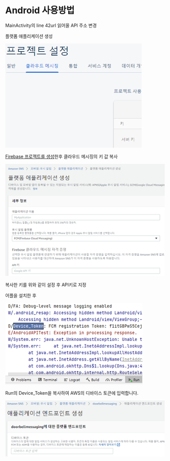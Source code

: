 # Android 사용방법

MainActivity의 line 42url 읽어올 API 주소 변경

플랫폼 애플리케이션 생성




![alt_text](images/image1.png "image_tooltip")

[Firebase 프로젝트를 생성](https://console.firebase.google.com/?hl=ko)한후 클라우드 메시징의 키 값 복사


![alt_text](images/image2.png "image_tooltip")


복사한 키를 위와 같이 설정 후 API키로 지정

어플을 설치한 후


![alt_text](images/image3.png "image_tooltip")


 Run의 Device_Token을 복사하여 AWS의 디바이스 토큰에 입력합니다.




![alt_text](images/image4.png "image_tooltip")